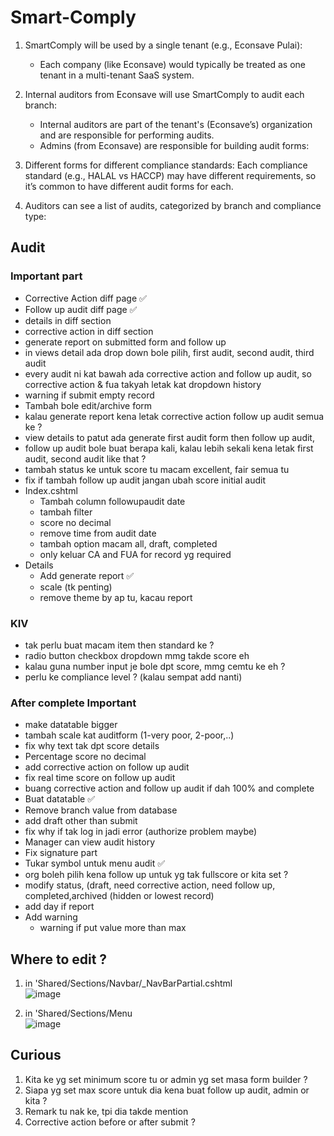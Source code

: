 # Smart-Comply

1. SmartComply will be used by a single tenant (e.g., Econsave Pulai):
   - Each company (like Econsave) would typically be treated as one tenant in a multi-tenant SaaS system.

2. Internal auditors from Econsave will use SmartComply to audit each branch:
   - Internal auditors are part of the tenant's (Econsave’s) organization and are responsible for performing audits.
   - Admins (from Econsave) are responsible for building audit forms:

3. Different forms for different compliance standards:
   Each compliance standard (e.g., HALAL vs HACCP) may have different requirements, so it’s common to have different audit forms for each.

4. Auditors can see a list of audits, categorized by branch and compliance type:


## Audit
### Important part 
- Corrective Action diff page ✅
- Follow up audit diff page ✅
- details in diff section
- corrective action in diff section 
- generate report on submitted form and follow up
- in views detail ada drop down bole pilih, first audit, second audit, third audit
- every audit ni kat bawah ada corrective action and follow up audit, so corrective action & fua takyah letak kat dropdown history
- warning if submit empty record
- Tambah bole edit/archive form
- kalau generate report kena letak corrective action follow up audit semua ke ?
- view details to patut ada generate first audit form then follow up audit,
- follow up audit bole buat berapa kali, kalau lebih sekali kena letak first audit, second audit like that ?
- tambah status ke untuk score tu macam excellent, fair semua tu
- fix if tambah follow up audit jangan ubah score initial audit
- Index.cshtml
  - Tambah column followupaudit date
  - tambah filter
  - score no decimal
  - remove time from audit date
  - tambah option macam all, draft, completed
  - only keluar CA and FUA for record yg required
- Details
  - Add generate report ✅
  - scale (tk penting)
  - remove theme by ap tu, kacau report 

### KIV
- tak perlu buat macam item then standard ke ?
- radio button checkbox dropdown mmg takde score eh
- kalau guna number input je bole dpt score, mmg cemtu ke eh ?
- perlu ke compliance level ? (kalau sempat add nanti)

### After complete Important
- make datatable bigger  
- tambah scale kat auditform (1-very poor, 2-poor,..)
- fix why text tak dpt score details 
- Percentage score no decimal 
- add corrective action on follow up audit
- fix real time score on follow up audit
- buang corrective action and follow up audit if dah 100% and complete
- Buat datatable ✅
- Remove branch value from database 
- add draft other than submit
- fix why if tak log in jadi error (authorize problem maybe)
- Manager can view audit history
- Fix signature part
- Tukar symbol untuk menu audit ✅ 
- org boleh pilih kena follow up untuk yg tak fullscore or kita set ?
- modify status, (draft, need corrective action, need follow up, completed,archived (hidden or lowest record)
- add day if report 
- Add warning
  - warning if put value more than max 

## Where to edit ?
1. in 'Shared/Sections/Navbar/_NavBarPartial.cshtml <br>
![image](https://github.com/user-attachments/assets/1ece39e3-6537-4156-9cd4-5a67dbaccf81)

2. in 'Shared/Sections/Menu <br>
![image](https://github.com/user-attachments/assets/cfd837a1-c3d7-4a4a-a75a-ac1f58743d1d)

## Curious
1. Kita ke yg set minimum score tu or admin yg set masa form builder ?
2. Siapa yg set max score untuk dia kena buat follow up audit, admin or kita ?
3. Remark tu nak ke, tpi dia takde mention 
4. Corrective action before or after submit ?
